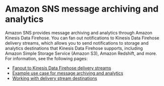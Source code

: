 # Amazon SNS message archiving and analytics<a name="message-archiving-and-analytics"></a>

Amazon SNS provides message archiving and analytics through Amazon Kinesis Data Firehose\. You can fan out notifications to Kinesis Data Firehose delivery streams, which allows you to send notifications to storage and analytics destinations that Kinesis Data Firehose supports, including Amazon Simple Storage Service \(Amazon S3\), Amazon Redshift, and more\. For information, see the following pages:
+ [Fanout to Kinesis Data Firehose delivery streams](sns-firehose-as-subscriber.md)
+ [Example use case for message archiving and analytics](firehose-example-use-case.md)
+ [Working with delivery stream destinations](firehose-working-with-destinations.md)